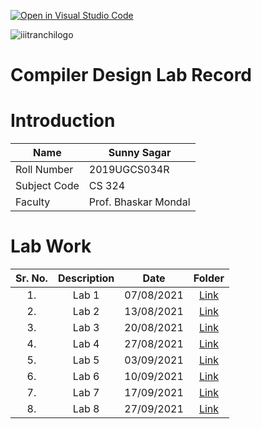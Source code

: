 [![Open in Visual Studio Code](https://classroom.github.com/assets/open-in-vscode-f059dc9a6f8d3a56e377f745f24479a46679e63a5d9fe6f495e02850cd0d8118.svg)](https://classroom.github.com/online_ide?assignment_repo_id=6093137&assignment_repo_type=AssignmentRepo)

![iiitranchilogo](https://user-images.githubusercontent.com/75474488/138427294-0d94fbf4-d0c1-48e6-8a24-0fb743f50105.png)
# Compiler Design Lab Record

# Introduction
| Name  | Sunny Sagar |
| ------------- | ------------- |
| Roll Number  | 2019UGCS034R  |
| Subject Code  | CS 324   |
| Faculty | Prof. Bhaskar Mondal |



# Lab Work
| Sr. No. | Description | Date | Folder |
| :---:  | :---: | :---:  | :---: |
| 1. | Lab 1 | 07/08/2021 | [ Link ](https://github.com/Dr-B-Mondal-s-class/compiler-design-laboratory-1-sunnysagar/tree/main/Lab%201)   |
| 2. | Lab 2 | 13/08/2021 | [Link](https://github.com/Dr-B-Mondal-s-class/compiler-design-laboratory-1-sunnysagar/tree/main/Lab%202)   |
| 3. | Lab 3 | 20/08/2021 | [Link](https://github.com/Dr-B-Mondal-s-class/compiler-design-laboratory-1-sunnysagar/tree/main/Lab%203)   |
| 4. | Lab 4 | 27/08/2021 |[Link](https://github.com/Dr-B-Mondal-s-class/compiler-design-laboratory-1-sunnysagar/tree/main/Lab%204) |
| 5. | Lab 5 | 03/09/2021 |[Link](https://github.com/Dr-B-Mondal-s-class/compiler-design-laboratory-1-sunnysagar/tree/main/Lab%205) |
| 6. | Lab 6 | 10/09/2021 |[Link](https://github.com/Dr-B-Mondal-s-class/compiler-design-laboratory-1-sunnysagar/tree/main/Lab%206) |
| 7. | Lab 7 | 17/09/2021 |[Link](https://github.com/Dr-B-Mondal-s-class/compiler-design-laboratory-1-sunnysagar/tree/main/Lab%207) |
| 8. | Lab 8 | 27/09/2021 | [Link](https://github.com/Dr-B-Mondal-s-class/compiler-design-laboratory-1-sunnysagar/tree/main/Lab%208) |


